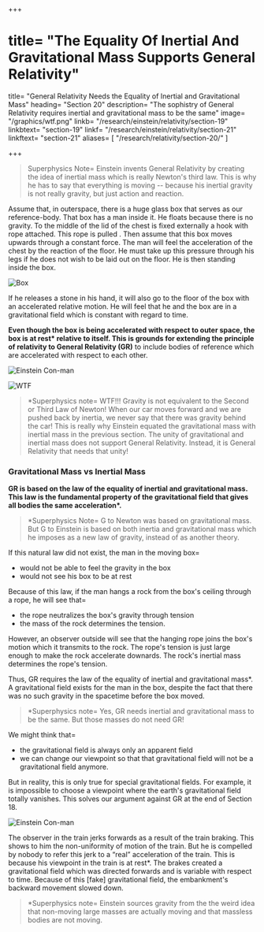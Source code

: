 +++
# title=  "The Equality Of Inertial And Gravitational Mass Supports General Relativity"
title=  "General Relativity Needs the Equality of Inertial and Gravitational Mass"
heading=  "Section 20"
description=  "The sophistry of General Relativity requires inertial and gravitational mass to be the same"
image=  "/graphics/wtf.png"
linkb=  "/research/einstein/relativity/section-19"
linkbtext=  "section-19"
linkf=  "/research/einstein/relativity/section-21"
linkftext=  "section-21"
aliases= [
  "/research/relativity/section-20/"
]

+++ 


> Superphysics Note=  Einstein invents General Relativity by creating the idea of inertial mass which is really Newton's third law. This is why he has to say that everything is moving -- because his inertial gravity is not really gravity, but just action and reaction.

<!-- Assuming empty space so far removed from stars and other appreciable masses that we have before us approximately the conditions required by the fundamental law of Galilei. 

It is then possible to choose a Galileian reference-body for this part of space, relative to which points at rest remain at rest and points in motion continue permanently in uniform rectilinear motion.  -->

Assume that, in outerspace, there is a huge glass box that serves as our reference-body. That box has a man inside it. <!--  let us imagine a spacious chest resembling a room with an observer inside who is equipped with apparatus. --> He floats because there is no gravity.  <!-- Gravitation naturally does not exist for this observer. He must tie himself with strings to the floor. Otherwise, the slightest impact against the floor will cause him to rise slowly towards the ceiling of the room. --> To the middle of the lid of the chest is fixed externally a hook with rope attached. This rope is pulled <!-- , and now a “being” (what kind of a being is immaterial to us) begins pulling at this --> . Then assume that this box moves upwards through a constant force.  <!-- The chest together with the observer then begin to move “upwards” with a uniformly accelerated motion. In course of time their velocity will reach unheard-of values — provided that we are viewing all this from another reference-body which is not being pulled with a rope. But how does the man in the chest regard the process?  --> The man will feel the acceleration of the chest by the reaction of the floor. He must take up this pressure through his legs  if he does not wish to be laid out on the floor. He is then standing inside the box<!--  in exactly the same way as anyone stands in a room of a house on our earth -->.

![Box](/graphics/physics/box.jpg)

If he releases a stone in his hand, it will also go to the floor of the box <!--  body which he previously had in his hand, the acceleration of the chest will no longer be transmitted to this body, and for this reason the body will approach the floor of the chest --> with an accelerated relative motion.  He will feel that he and the box are  <!-- The observer will further convince himself that the acceleration of the body towards the floor of the chest is always of the same magnitude, whatever kind of body he may happen to use for the experiment. Relying on his knowledge of the gravitational field --> <!-- (as it was discussed in the preceding section) , the man he  will thus come to the conclusion that he --> <!-- and the box are  -->in a gravitational field which is constant with regard to time. 

<!-- He will be puzzled why the box does not fall in this gravitational field. He discovers the hook and rope at the top of the box. He concludes that the box is suspended at rest in the gravitational field. -->

<!-- Should we smile at the man and say that he errs in his conclusion?  -->

<!-- I do not believe we ought if we wish to remain consistent; we must rather
admit that  -->

<!-- His mode of grasping the situation violates neither reason nor known mechanical laws. --> 

<span style="color=  red"><b>Even though the box is being accelerated with respect to outer space, the box is at rest* relative to itself. This is grounds for extending the principle of relativity to General Relativity (GR)</b> to include bodies of reference which are accelerated with respect to each other. <!-- , and as a result we have gained a powerful argument for a generalised postulate of relativity. --></span><!--  the “Galileian space” first considered, we can nevertheless regard the chest as being at rest. -->

![Einstein Con-man](/avatars/einbla.png)

![WTF](/graphics/wtf.png)

> *Superphysics note=  WTF!!! Gravity is not equivalent to the Second or Third Law of Newton! When our car moves forward and we are pushed back by inertia, we never say that there was gravity behind the car! This is really why Einstein equated the gravitational mass with inertial mass in the previous section. The unity of gravitational and inertial mass does not support General Relativity. Instead, it is General Relativity that needs that unity!



### Gravitational Mass vs Inertial Mass

<b>GR is based on the law of the equality of inertial and gravitational mass. <!-- We must note carefully that the possibility of this mode of interpretation rests --> <span style="color=  red">This law is the fundamental property of the gravitational field that gives all bodies the same acceleration*.</span></b>


> *Superphysics Note=  G to Newton was based on gravitational mass. But G to Einstein is based on both inertia and gravitational mass which he imposes as a new law of gravity, instead of as another theory.  


If this natural law did not exist, the man in the moving box= 
- would not be able to feel the gravity in the box<!-- interpret the behaviour of the bodies around him on the supposition of a gravitational field -->
- would not see his box to be at rest <!-- be justified on the grounds of experience in supposing his reference-body to be “at rest.” -->

Because of this law, if the man hangs a rock from the box's ceiling through a rope, he will see that= 
- the rope neutralizes the box's gravity through tension
- the mass of the rock determines the tension.   <!--  fixes a rope to the inner side of the lid, and that he attaches a body to the free end of the rope. The result of this will be to stretch the rope so that it will
hang “vertically” downwards. --> 

<!-- If we ask for an opinion of the cause of tension in the rope, the man in the chest will say=  “The suspended body
experiences a downward force in the gravitational field, and this is neutralised by the tension of the rope; what determines the magnitude of the tension of the rope is the .” On the other hand, --> 

However, an observer outside will see that the hanging rope joins the box's motion which it transmits to the rock. The rope's tension is just large enough to make the rock accelerate downards. The rock's inertial mass determines the rope's tension. 

Thus, GR <!-- Guided by this example, we see that our extension of the principle of relativity implies the --> <!-- necessity --> requires the law of the equality of inertial and gravitational mass*. <!-- Thus we have obtained a physical interpretation of this law. --> <!-- From our consideration of the accelerated chest we see that a general theory of relativity must yield important results on the laws of gravitation. --> <!-- In point of fact, the systematic pursuit of the general idea of relativity has supplied the laws satisfied by the gravitational field. Before proceeding farther, however, I must warn the reader against a misconception suggested by these considerations.  --> A gravitational field exists for the man in the box, despite the fact that there was no such gravity in the spacetime before the box moved.


> *Superphysics note=  Yes, GR needs inertial and gravitational mass to be the same. But those masses do not need GR!


We might think that= 
- the gravitational field is always only an apparent field
- we can change our viewpoint so that that gravitational field will not be a gravitational field anymore. 
<!-- We might also think that, regardless of the kind of gravitational field which may be present, we could always choose another reference-body such that no gravitational field exists with reference to it.  -->

<span style="color=   red">But in reality, this is only true for special gravitational fields. For example, it is impossible to choose a viewpoint<!--  body of reference such that, as judged from it, --> where the earth's gravitational field totally vanishes. This solves our <!-- We can now appreciate why that --> argument <!-- is not convincing, which we brought forward --> against GR at the end of Section 18.</span> 

![Einstein Con-man](/avatars/einbla.png)

The observer in the train jerks forwards as a result of the train braking. This shows to him the <!-- , and that he recognises in this the --> non-uniformity of motion <!-- (retardation) --> of the train. But he is compelled by nobody to refer this jerk to a “real” acceleration <!-- (retardation) --> of the train. This is because his viewpoint in the train is at rest*. <!-- He might also interpret his experience thus=  “My body of reference (the carriage) remains permanently at rest. With reference to it, however, there exists (during the period of application of the brakes) --> <span style="color=   red">The brakes created a gravitational field which was directed forwards and is variable with respect to time.</span> Because of this <!-- Under the influence of this --> [fake] gravitational field, the embankment's backward movement slowed down.



> *Superphysics note=  Einstein sources gravity from the the weird idea that non-moving large masses are actually moving and that massless bodies are not moving.  